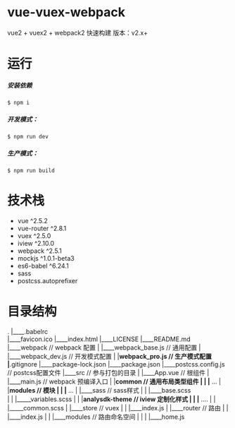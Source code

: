 # vue-vuex-webpack
vue2 + vuex2 + webpack2 快速构建
版本：v2.x+


# 运行
##### 安装依赖
```
$ npm i
```
##### 开发模式：
```
$ npm run dev
```
##### 生产模式：
```
$ npm run build
```
# 技术栈

- vue ^2.5.2
- vue-router ^2.8.1
- vuex ^2.5.0
- iview ^2.10.0
- webpack ^2.5.1
- mockjs ^1.0.1-beta3
- es6-babel ^6.24.1
- sass
- postcss.autoprefixer

# 目录结构

.
|____.babelrc		
|____favicon.ico
|____index.html
|____LICENSE
|____README.md
|____webpack			// webpack 配置
| |____webpack_base.js	// 通用配置
| |____webpack_dev.js	// 开发模式配置
| |____webpack_pro.js	// 生产模式配置
|____.gitignore
|____package-lock.json
|____package.json
|____postcss.config.js 		// postcss配置文件
|____src					// 参与打包的目录
| |____App.vue			// 根组件
| |____main.js			// webpack 预编译入口
| |____common			// 通用布局类型组件
| | |____ …
| |____modules			// 模块
| | |____ ...
| |____sass				// sass样式
| | |____base.scss		
| | |_____variables.scss
| | |____analysdk-theme	// iview 定制化样式
| | |____ ….
| | |_____common.scss
| |____store				// vuex
| | |____index.js
| |____router				// 路由
| | |____index.js
| | |____modules			// 路由命名空间
| | | |____home.js